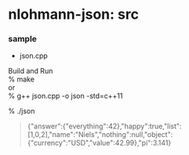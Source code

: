 nlohmann-json: src
===============


### sample
- json.cpp  <br/>

Build and Run  <br/>
% make<br/>
or  <br/>
% g++ json.cpp -o json -std=c++11 <br/>

 % ./json  <br/>
> {"answer":{"everything":42},"happy":true,"list":
> [1,0,2],"name":"Niels","nothing":null,"object":
> {"currency":"USD","value":42.99},"pi":3.141}

